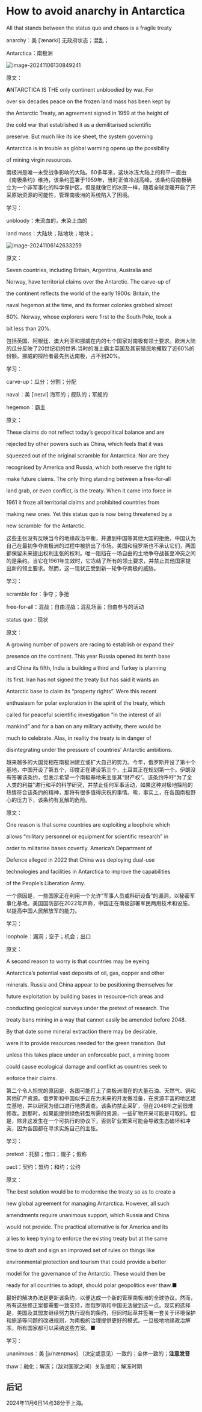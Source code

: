 # How to avoid anarchy in Antarctica

All that stands between the status quo and chaos is a fragile treaty

anarchy：美 [ˈænərki] 无政府状态；混乱；

Antarctica：南极洲

![image-20241106130849241](./assets/image-20241106130849241.png)

原文：

**A**NTARCTICA IS THE only continent unbloodied by war. For

over six decades peace on the frozen land mass has been kept by

the Antarctic Treaty, an agreement signed in 1959 at the height of

the cold war that established it as a demilitarised scientific

preserve. But much like its ice sheet, the system governing

Antarctica is in trouble as global warming opens up the possibility

of mining virgin resources.

南极洲是唯一未受战争影响的大陆。60多年来，这块冰冻大陆上的和平一直由《南极条约》维持，该条约签署于1959年，当时正值冷战高峰，该条约将南极确立为一个非军事化的科学保护区。但是就像它的冰原一样，随着全球变暖开启了开采原始资源的可能性，管理南极洲的系统陷入了困境。

学习：

unbloody：未流血的，未染上血的

land mass：大陆块；陆地块；地块；

![image-20241106142633259](./assets/image-20241106142633259.png)

原文：

Seven countries, including Britain, Argentina, Australia and

Norway, have territorial claims over the Antarctic. The carve-up of

the continent reflects the world of the early 1900s: Britain, the

naval hegemon at the time, and its former colonies grabbed almost

60%. Norway, whose explorers were first to the South Pole, took a

bit less than 20%.

包括英国、阿根廷、澳大利亚和挪威在内的七个国家对南极有领土要求。欧洲大陆的瓜分反映了20世纪初的世界:当时的海上霸主英国及其前殖民地攫取了近60%的份额。挪威的探险者最先到达南极，占不到20%。

学习：

carve-up：瓜分；分割；分配

naval：美 [ˈneɪvl] 海军的；舰队的；军舰的

hegemon：霸主

原文：

These claims do not reflect today’s geopolitical balance and are

rejected by other powers such as China, which feels that it was

squeezed out of the original scramble for Antarctica. Nor are they

recognised by America and Russia, which both reserve the right to

make future claims. The only thing standing between a free-for-all

land grab, or even conflict, is the treaty. When it came into force in

1961 it froze all territorial claims and prohibited countries from

making new ones. Yet this status quo is now being threatened by a

new scramble· for the Antarctic.

这些主张没有反映当今的地缘政治平衡，并遭到中国等其他大国的拒绝，中国认为自己在最初争夺南极洲的过程中被挤出了市场。美国和俄罗斯也不承认它们，两国都保留未来提出权利主张的权利。唯一阻挡在一场自由的土地争夺战甚至冲突之间的是条约。当它在1961年生效时，它冻结了所有的领土要求，并禁止其他国家提出新的领土要求。然而，这一现状正受到新一轮争夺南极的威胁。

学习：

scramble for：争夺；争抢          

free-for-all：混战；自由混战；混乱场面；自由参与的活动

status quo：现状

原文：

A growing number of powers are racing to establish or expand their

presence on the continent. This year Russia opened its tenth base

and China its fifth, India is building a third and Turkey is planning

its first. Iran has not signed the treaty but has said it wants an

Antarctic base to claim its “property rights”. Were this recent

enthusiasm for polar exploration in the spirit of the treaty, which

called for peaceful scientific investigation “in the interest of all

mankind” and for a ban on any military activity, there would be

much to celebrate. Alas, in reality the treaty is in danger of

disintegrating under the pressure of countries’ Antarctic ambitions.

越来越多的大国竞相在南极洲建立或扩大自己的势力。今年，俄罗斯开设了第十个基地，中国开设了第五个，印度正在建设第三个，土耳其正在规划第一个。伊朗没有签署该条约，但表示希望一个南极基地来主张其“财产权”。该条约呼吁“为了全人类的利益”进行和平的科学研究，并禁止任何军事活动，如果这种对极地探险的热情符合该条约的精神，那将有很多值得庆祝的事情。唉，事实上，在各国南极野心的压力下，该条约有瓦解的危险。



原文：

One reason is that some countries are exploiting a loophole which

allows “military personnel or equipment for scientific research” in

order to militarise bases covertly. America’s Department of

Defence alleged in 2022 that China was deploying dual-use

technologies and facilities in Antarctica to improve the capabilities

of the People’s Liberation Army.

一个原因是，一些国家正在利用一个允许“军事人员或科研设备”的漏洞，以秘密军事化基地。美国国防部在2022年声称，中国正在南极部署军民两用技术和设施，以提高中国人民解放军的能力。

学习：

loophole：漏洞；空子；机会；出口

原文：

A second reason to worry is that countries may be eyeing

Antarctica’s potential vast deposits of oil, gas, copper and other

minerals. Russia and China appear to be positioning themselves for

future exploitation by building bases in resource-rich areas and

conducting geological surveys under the pretext of research. The

treaty bans mining in a way that cannot easily be amended before 2048.

By that date some mineral extraction there may be desirable,

were it to provide resources needed for the green transition. But

unless this takes place under an enforceable pact, a mining boom

could cause ecological damage and conflict as countries seek to

enforce their claims.



第二个令人担忧的原因是，各国可能盯上了南极洲潜在的大量石油、天然气、铜和其他矿产资源。俄罗斯和中国似乎正在为未来的开发做准备，在资源丰富的地区建立基地，并以研究为借口进行地质调查。该条约禁止采矿，但在2048年之前很难修改。到那时，如果能提供绿色转型所需的资源，一些矿物开采可能是可取的。但是，除非这发生在一个可执行的协议下，否则矿业繁荣可能会导致生态破坏和冲突，因为各国都在寻求实施自己的主张。

学习：

pretext：托辞；借口；幌子；假称          

pact：契约；盟约；和约；公约

原文：

The best solution would be to modernise the treaty so as to create a

new global agreement for managing Antarctica. However, all such

amendments require unanimous support, which Russia and China

would not provide. The practical alternative is for America and its

allies to keep trying to enforce the existing treaty but at the same

time to draft and sign an improved set of rules on things like

environmental protection and tourism that could provide a better

model for the governance of the Antarctic. These would then be

ready for all countries to adopt, should polar geopolitics ever thaw.■

最好的解决办法是更新该条约，以便达成一个新的管理南极洲的全球协议。然而，所有这些修正案都需要一致支持，而俄罗斯和中国无法做到这一点。现实的选择是，美国及其盟友继续努力执行现有的条约，但同时起草并签署一套关于环境保护和旅游等问题的改进规则，为南极的治理提供更好的模式。一旦极地地缘政治解冻，所有国家都可以采纳这些方案。■

学习：

unanimous：美 [juˈnænɪməs] （决定或意见）一致的；全体一致的；**注意发音**

thaw：融化；解冻；（敌对国家之间）关系缓和；解冻时期



## 后记

2024年11月6日14点38分于上海。

